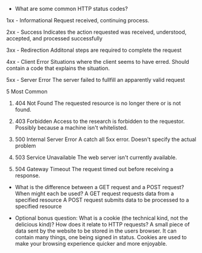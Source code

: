 - What are some common HTTP status codes?

1xx - Informational
	Request received, continuing process.

2xx - Success
	Indicates the action requested was received, understood, accepted, and processed successfully

3xx - Redirection
	Additonal steps are required to complete the request

4xx - Client Error
	Situations where the client seems to have erred. Should contain a code that explains the situation.

5xx - Server Error
	The server failed to fullfill an apparently valid request

5 Most Common
1. 404 Not Found
	The requested resource is no longer there or is not found. 

2. 403 Forbidden
	Access to the research is forbidden to the requestor. Possibly because a machine isn't whitelisted.

3. 500 Internal Server Error
	A catch all 5xx error. Doesn't specify the actual problem

4. 503 Service Unavailable
	The web server isn't currently available.

5. 504 Gateway Timeout
	The request timed out before receiving a response.


- What is the difference between a GET request and a POST request? When might each be used?
	A GET request requests data from a specified resource
	A POST request submits data to be processed to a specified resource

- Optional bonus question: What is a cookie (the technical kind, not the delicious kind)? How does it relate to HTTP requests?
	A small piece of data sent by the website to be stored in the users browser. It can contain many things, one being signed in status. Cookies are used to make your browsing experience quicker and more enjoyable.
